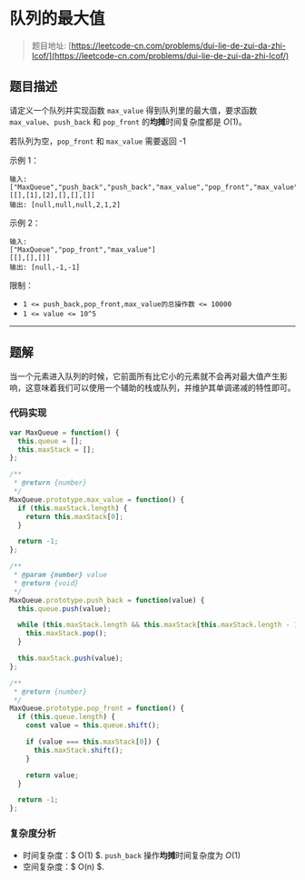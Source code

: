 # 队列的最大值

> 题目地址: [https://leetcode-cn.com/problems/dui-lie-de-zui-da-zhi-lcof/](https://leetcode-cn.com/problems/dui-lie-de-zui-da-zhi-lcof/)

## 题目描述

请定义一个队列并实现函数 `max_value` 得到队列里的最大值，要求函数`max_value`、`push_back` 和 `pop_front` 的**均摊**时间复杂度都是 $O(1)$。

若队列为空，`pop_front` 和 `max_value` 需要返回 -1

示例 1：

```
输入: 
["MaxQueue","push_back","push_back","max_value","pop_front","max_value"]
[[],[1],[2],[],[],[]]
输出: [null,null,null,2,1,2]
```

示例 2：

```
输入: 
["MaxQueue","pop_front","max_value"]
[[],[],[]]
输出: [null,-1,-1]
```

限制：

* `1 <= push_back,pop_front,max_value的总操作数 <= 10000`
* `1 <= value <= 10^5`

------

## 题解

当一个元素进入队列的时候，它前面所有比它小的元素就不会再对最大值产生影响，这意味着我们可以使用一个辅助的栈或队列，并维护其单调递减的特性即可。

### 代码实现

```js
var MaxQueue = function() {
  this.queue = [];
  this.maxStack = [];
};

/**
 * @return {number}
 */
MaxQueue.prototype.max_value = function() {
  if (this.maxStack.length) {
    return this.maxStack[0];
  }

  return -1;
};

/** 
 * @param {number} value
 * @return {void}
 */
MaxQueue.prototype.push_back = function(value) {
  this.queue.push(value);

  while (this.maxStack.length && this.maxStack[this.maxStack.length - 1] < value) {
    this.maxStack.pop();
  }

  this.maxStack.push(value);
};

/**
 * @return {number}
 */
MaxQueue.prototype.pop_front = function() {
  if (this.queue.length) {
    const value = this.queue.shift();

    if (value === this.maxStack[0]) {
      this.maxStack.shift();
    }

    return value;
  }

  return -1;
};
```

### 复杂度分析

* 时间复杂度：$ O(1) $. `push_back` 操作**均摊**时间复杂度为 $O(1)$
* 空间复杂度：$ O(n) $.
